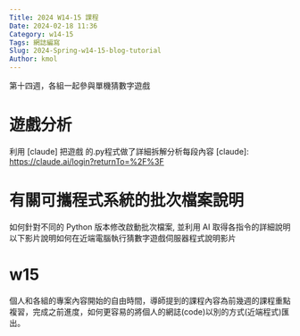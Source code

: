 ```yaml
---
Title: 2024 W14-15 課程
Date: 2024-02-18 11:36
Category: w14-15
Tags: 網誌編寫
Slug: 2024-Spring-w14-15-blog-tutorial
Author: kmol
---
```


第十四週，各組一起參與單機猜數字遊戲

<!-- PELICAN_END_SUMMARY -->

# 遊戲分析
利用 [claude] 把遊戲 的.py程式做了詳細拆解分析每段內容
[claude]: https://claude.ai/login?returnTo=%2F%3F

# 有關可攜程式系統的批次檔案說明
如何針對不同的 Python 版本修改啟動批次檔案, 並利用 AI 取得各指令的詳細說明 以下影片說明如何在近端電腦執行猜數字遊戲伺服器程式說明影片

# w15
個人和各組的專案內容開始的自由時間，導師提到的課程內容為前幾週的課程重點複習，完成之前進度，如何更容易的將個人的網誌(code)以別的方式(近端程式)匯出。